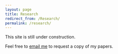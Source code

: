 ```yaml
---
layout: page
title: Research
redirect_from: /Research/
permalink: /research/
---
```


This site is still under construction. 

Feel free to [email me](mailto:andre.richter@sofi.su.se) to request a copy of my papers.

